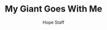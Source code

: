 ---
image: /assets/img/daily-hope-default-artwork.png
title: My Giant Goes With Me
number: 5
categories:
  - Everyday Miracles
author: Hope Staff
notes: Everyday Miracles 5
embed: >-
  EMBED_GOES_HERE
---